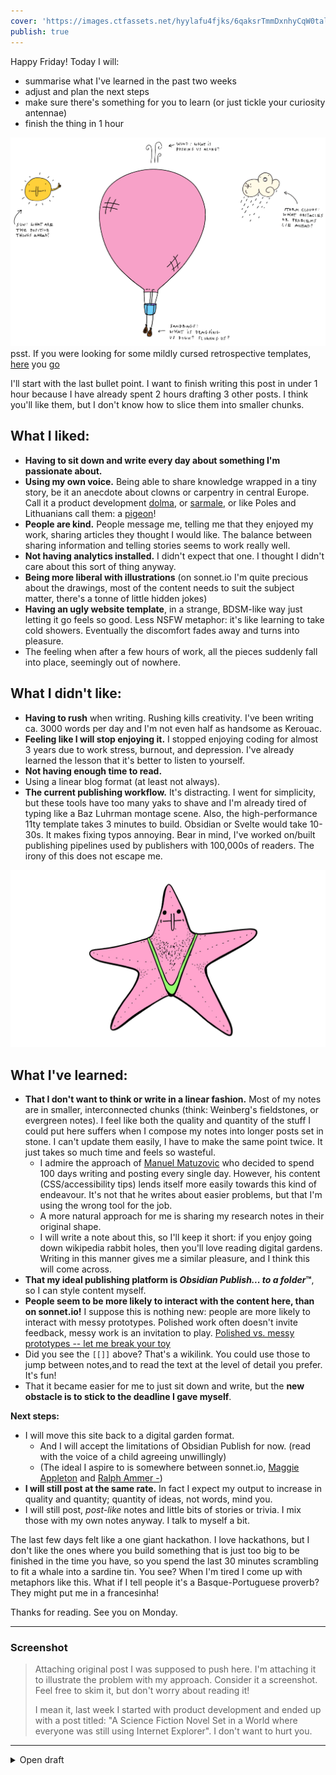 ```yaml
---
cover: 'https://images.ctfassets.net/hyylafu4fjks/6qaksrTmmDxnhyCqW0talV/b684a2d6005df7fd864e22cda38663d0/IMG_0144_2.PNG'
publish: true
---
```


Happy Friday! Today I will: 

- summarise what I've learned in the past two weeks
- adjust and plan the next steps
- make sure there's something for you to learn (or just tickle your curiosity antennae)
- finish the thing in 1 hour

![378](balloon.png)
psst. If you were looking for some mildly cursed retrospective templates, [here](https://sonnet.io/posts/hot-air-balloon/) you [go](https://sonnet.io/posts/hot-air-balloon/)

I'll start with the last bullet point. I want to finish writing this post in under 1 hour because I have already spent 2 hours drafting 3 other posts. I think you'll like them, but I don't know how to slice them into smaller chunks.

## What I liked:

- **Having to sit down and write every day about something I'm passionate about.** 
- **Using my own voice.** Being able to share knowledge wrapped in a tiny story, be it an anecdote about clowns or carpentry in central Europe. Call it a product development [dolma](https://en.wikipedia.org/wiki/Dolma), or [sarmale](https://mostly-greek.com/2019/04/25/traditional-romanian-cabbage-rolls-sarmale/), or like Poles and Lithuanians call them: a [pigeon](https://aniagotuje.pl/przepis/golabki-tradycyjne)!
- **People are kind.** People message me, telling me that they enjoyed my work, sharing articles they thought I would like. The balance between sharing information and telling stories seems to work really well.
- **Not having analytics installed.** I didn't expect that one. I thought I didn't care about this sort of thing anyway.
- **Being more liberal with illustrations** (on sonnet.io I'm quite precious about the drawings, most of the content needs to suit the subject matter, there's a tonne of little hidden jokes)
- **Having an ugly website template**, in a strange, BDSM-like way just letting it go feels so good. Less NSFW metaphor: it's like learning to take cold showers. Eventually the discomfort fades away and turns into pleasure.
- The feeling when after a few hours of work, all the pieces suddenly fall into place, seemingly out of nowhere.

## What I didn't like:

- **Having to rush** when writing. Rushing kills creativity. I've been writing ca. 3000 words per day and I'm not even half as handsome as Kerouac.
- **Feeling like I will stop enjoying it.** I stopped enjoying coding for almost 3 years due to work stress, burnout, and depression. I've already learned the lesson that it's better to listen to yourself.
- **Not having enough time to read.**
- Using a linear blog format (at least not always).
- **The current publishing workflow.** It's distracting. I went for simplicity, but these tools have too many yaks to shave and I'm already tired of typing like a Baz Luhrman montage scene. Also, the high-performance 11ty template takes 3 minutes to build. Obsidian or Svelte would take 10-30s. It makes fixing typos annoying. Bear in mind, I've worked on/built publishing pipelines used by publishers with 100,000s of readers. The irony of this  does not escape me.

![3121](starfish.png)

## What I've learned:

- **That I don't want to think or write in a linear fashion.** Most of my notes are in smaller, interconnected chunks (think: Weinberg's fieldstones, or evergreen notes). I feel like both the quality and quantity of the stuff I could put here suffers when I compose my notes into longer posts set in stone. I can't update them easily, I have to make the same point twice. It just takes so much time and feels so wasteful. 
	- I admire the approach of [Manuel Matuzovic](https://techhub.social/@kirbstr/111148950526108155) who decided to spend 100 days writing and posting every single day. However, his content (CSS/accessibility tips) lends itself more easily towards this kind of endeavour. It's not that he  writes about easier problems, but that I'm using the wrong tool for the job.
	- A more natural approach for me is sharing my research notes in their original shape. 
	- I will write a note about this, so I'll keep it short: if you enjoy going down wikipedia rabbit holes, then you'll love reading digital gardens. Writing in this manner gives me a similar pleasure, and I think this will come across.
- **That my ideal publishing platform is *Obsidian Publish... to a folder*™**, so I can style content myself. 
- **People seem to be more likely to interact with the content here, than on sonnet.io!** I suppose this is nothing new: people are more likely to interact with messy prototypes. Polished work often doesn't invite feedback, messy work is an invitation to play. [Polished vs. messy prototypes -- let me break your toy](<../Polished vs. messy prototypes -- let me break your toy>) 
- Did you see the `[[]]` above? That's a wikilink. You could use those to jump between notes,and to read the text at the level of detail you prefer. It's fun!
- That it became easier for me to just sit down and write, but the **new obstacle is to stick to the deadline I gave myself**.

**Next steps:**

- I will move this site back to a digital garden format.
	- And I will accept the limitations of Obsidian Publish for now. (read with the voice of a child agreeing unwillingly)
	- (The ideal I aspire to is somewhere between sonnet.io, [Maggie Appleton](https://maggieappleton.com) and [Ralph Ammer -](https://ralphammer.com))
- **I will still post at the same rate.** In fact I expect my output to increase in quality and quantity; quantity of ideas, not words, mind you.
- I will still post, *post-like* notes and little bits of stories or trivia. I mix those with my own notes anyway. I talk to myself a bit.

The last few days felt like a one giant hackathon. I love hackathons, but I don't like the ones where you build something that is just too big to be finished in the time you have, so you spend the last 30 minutes scrambling to fit a whale into a sardine tin. You see? When I'm tired I come up with metaphors like this. What if I tell people it's a Basque-Portuguese proverb? They might put me in a francesinha!

Thanks for reading. See you on Monday.


---

### Screenshot

> Attaching original post I was supposed to push here. I'm attaching it to illustrate the problem with my approach. Consider it a screenshot. Feel free to skim it, but don't worry about reading it!
> 
> I mean it, last week I started with product development and ended up with a post titled: "A Science Fiction Novel Set in a World where everyone was still using Internet Explorer". I don't want to hurt you. 

---
<details>
<summary>
Open draft
</summary>

Preview Screenshot
Just a reminder (especially to myself), this post will be quite superficial in nature. If you want to dive deeper, there will be a longer, more in-depth post on sonnet.io. Feel free to drop me a line or Come and Say Hi!

[#008 Things I build for my own well-being](https://untested.sonnet.io/posts/008/) focused on the things I've built for myself to improve my well-being. This post will focus on the present and the future: the stuff I'm actively developing and hope to eventually share.

First, why kind and what's kind software? Here's a working definition:

Kind software is the one that supports my own well-being. It doesn't get in my way, it doesn't try to extract value from me. Its purpose is to help first and be sustainable within my own means (time, attention, money). 

## Wishlist

(I'll come up with nicer names, I promise.)

### Mental health Toolbox

An app with a list of tools you can reach out to when distracted, feeling down, stressed, anxious, low on motivation. It's highly personalised and co-created together with the user, so details will vary.

It's very low-tech. In fact you can imagine it as a deck of Pokemon/MtG cards, where each card is a thing you can *do* or *think of* to get out of your head and respond to whatever challenge lies ahead of you, constructively.

Examples: 

- when I feel stressed or that I'm rushing, I draw a card telling me to pet my dog. 
- when I'm distracted and noticed that I'm wasting my time on HN, I read a random Wikipedia page, or someone's digital garden (both are beautiful rabbit holes)
- when I'm feeling down, I give my partner a hug

In a sense this is a deck building game, where instead of cards you collect (or create) new tools to work with and shape yourself.

Inspirations:

- [Hyper Island Toolbox](https://toolbox.hyperisland.com) (problem-based discovery, ignore the rest)
- Card games (classic or collectible/deck building)
- Tinder (card swiping UX)
- CBT
- cigarettes (especially nicotine addiction and how it implants itself as a trigger)


![](Pasted image 20230929162213.png)
### Pickle

Pickle is not a timer, but a metronome for my attention. 

I'm **not** looking for a Pomodoro tracker. Most of them either have a surprisingly overcomplicated UX or try to be time trackers. I don't have time for that.

What I need is:

- adaptable work interval durations 
	- (e.g. longer in the morning and late afternoon, shorter in the evening)
- being able to start and stop the timer easily
- being able to switch to a "theme" (not even a task) easily
- (optional) record topics somewhere (text, file, calendar, notes)
- (optional) should be able to meow when the break ends (keeps my dog sharp and excited)

What I don't need is:

- time sheets
- to rate your app on the app store

Why not an egg timer or a mobile app? 

Egg timers are noisy and I don't work alone. My fingers are too big for the touch screen of my phone. Finally, egg timers generally don't meow. Otherwise, yes, I'd go full egg. I'd even meow at an egg like this [old Turkish man](https://www.youtube.com/watch?v=aRsWk4JZa5k).

Random trivia: 
Manichaeans (including one of the Catholic Church fathers–St Augustine) used to consider cucumbers sacred? Melons and *cucumbers of light* would help liberate the soul from the body. 

My ambitions for the humber pickle are just that, humble.

### An everything canvas

This is big and more people are working on one or another facet of this problem, so I'll keep it relatively high-level.

Imagine an infinite canvas that doesn't operate on images, text, media, but *objects*. An object could be static like a media file or a piece of text, but it could also be a small computer program, or a primitive dealing with transforming information.

Examples of objects:

- a note with a single word
- a picture
- an audio file
- a *thing* that arranges its content in a grid
- **a *thing* that given text returns a summarised version of that text**
- **a *thing* that looks like a queue with an input and an output**
- **a *thing*, an *NPC* who walks around the board and adds questions to your notes** 

Steve Ruiz, the author of tldraw, said that infinite canvasses are a bit like 2D games where you move the camera. I think he hit the nail on the head here. 

When I hear that metaphor what I think is RTS games:

- borrowing certain RTS UX primitives, e.g. selection, camera panning
- managing information amount and density (fog of war, LoD)
- NPCs (perhaps as Matt Webb's [Dolphins](https://twitter.com/genmon/status/1697261981814985139))

Stephan Nago talks about turning ideas into objects and I imagine that this is at least partially where they'd like to go with the Obsidian canvas. I also like that they use files as the base primitive. 

But, I also think that we can go one step farther and merge a canvas with a programming environment, without letting people know they're programming.

When it comes to computing, everyone focuses on Moore's Law, whether more interesting trends are: gradually increasing abstractions and shortening the distance between user intent and the result. 

Inspirations:

- Mother of All Demos (of course)
- N8N
- Figma, Miro, Mural and all their cousins
- Obsidian



### a better voice recorder (for slavic-language accent-challenged people)


</details>
